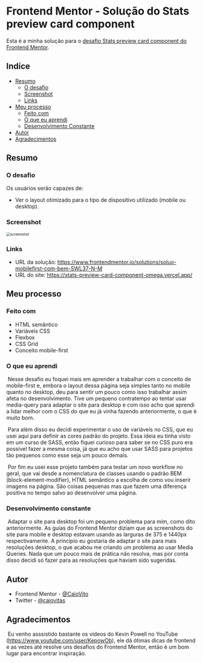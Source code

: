 # Frontend Mentor - Solução do Stats preview card component

Esta é a minha solução para o [desafio Stats preview card component do Frontend Mentor](https://www.frontendmentor.io/challenges/stats-preview-card-component-8JqbgoU62).

## Indíce

- [Resumo](#resumo)
  - [O desafio](#o-desafio)
  - [Screenshot](#screenshot)
  - [Links](#links)
- [Meu processo](#meu-processo)
  - [Feito com](#feito-com)
  - [O que eu aprendi](#o-que-eu-aprendi)
  - [Desenvolvimento Constante](#desenvolvimento-constante)
- [Autor](#autor)
- [Agradecimentos](#agradecimentos)

## Resumo

### O desafio

Os usuários serão capazes de:

- Ver o layout otimizado para o tipo de dispositivo utilizado (mobile ou desktop).

### Screenshot

<img src="C:\Users\caiov\OneDrive\Desktop\FrontEndMentor Challenges\#03 - Stats Preview Card Component Main\screenshot\screenshot.png" alt="screenshot" style="zoom: 67%;" />

### Links

- URL da solução: https://www.frontendmentor.io/solutions/soluo-mobilefirst-com-bem-SWL37-N-M
- URL do site: https://stats-preview-card-component-omega.vercel.app/

## Meu processo

### Feito com

- HTML semântico
- Variáveis CSS
- Flexbox
- CSS Grid
- Conceito mobile-first

### O que eu aprendi

​	Nesse desafio eu foquei mais em aprender a trabalhar com o conceito de mobile-first e, embora o layout dessa página seja simples tanto no mobile quanto no desktop, deu para sentir um pouco como isso trabalhar assim afeta no desenvolvimento. Tive um pequeno contratempo ao tentar usar media-query para adaptar o site para desktop e com isso acho que aprendi a lidar melhor com o CSS do que eu já vinha fazendo anteriormente, o que é muito bom. 

​	Para além disso eu decidi experimentar o uso de variáveis no CSS, que eu usei aqui para definir as cores padrão do projeto. Essa ideia eu tinha visto em um curso de SASS, então fiquei curioso para saber se no CSS puro era possível fazer a mesma coisa, já que eu acho que usar SASS para projetos tão pequenos como esse seja um pouco demais.

​	Por fim eu usei esse projeto também para testar um novo workflow no geral, que vai desde a nomenclatura de classes usando o padrão BEM (block-element-modifier), HTML semântico a escolha de como vou inserir imagens na página. São coisas pequenas mas que fazem uma diferença positiva no tempo salvo ao desenvolver uma página.

### Desenvolvimento constante

​	Adaptar o site para desktop foi um pequeno problema para mim, como dito anteriormente. As guias do Frontend Mentor diziam que as screenshots do site para mobile e desktop estavam usando as larguras de 375 e 1440px respectivamente. A princípio eu gostaria de adaptar o site para mais resoluções desktop, o que acabou me criando um problema ao usar Media Queries. Nada que um pouco mais de prática não resolva, mas por conta disso decidi só fazer para as resoluções que haviam sido sugeridas.

## Autor

- Frontend Mentor - [@CaioVito](https://www.frontendmentor.io/profile/CaioVito)
- Twitter - [@caiovitas](https://www.twitter.com/caiovitas)

## Agradecimentos

​	Eu venho asssistido bastante os vídeos do Kevin Powell no YouTube (https://www.youtube.com/user/KepowOb), ele dá ótimas dicas de frontend e as vezes até resolve uns desafios do Frontend Mentor, então é um bom lugar para encontrar inspiração.

